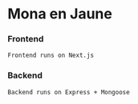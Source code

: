 # Mona en Jaune

### Frontend
    Frontend runs on Next.js
### Backend
    Backend runs on Express + Mongoose